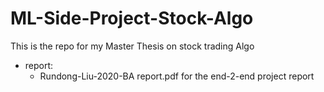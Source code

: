 # ML-Side-Project-Stock-Algo
This is the repo for my Master Thesis on stock trading Algo

- report: 
  - Rundong-Liu-2020-BA report.pdf for the end-2-end project report 
